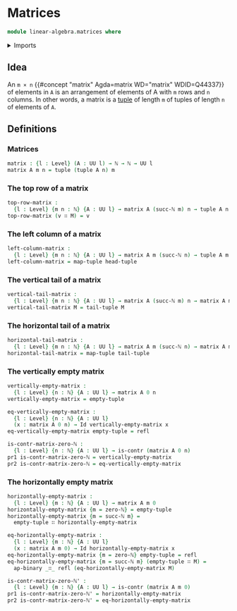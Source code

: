 # Matrices

```agda
module linear-algebra.matrices where
```

<details><summary>Imports</summary>

```agda
open import elementary-number-theory.natural-numbers

open import foundation.action-on-identifications-binary-functions
open import foundation.contractible-types
open import foundation.dependent-pair-types
open import foundation.identity-types
open import foundation.universe-levels

open import linear-algebra.functoriality-tuples
open import linear-algebra.tuples
```

</details>

## Idea

An `m × n`
{{#concept "matrix" Agda=matrix WD="matrix" WDID=Q44337}} of elements in `A` is
an arrangement of elements of A with `m` rows and `n` columns. In other words,
a matrix is a [tuple](linear-algebra.tuples.md) of length `m` of tuples of
length `n` of elements of `A`.

## Definitions

### Matrices

```agda
matrix : {l : Level} (A : UU l) → ℕ → ℕ → UU l
matrix A m n = tuple (tuple A n) m
```

### The top row of a matrix

```agda
top-row-matrix :
  {l : Level} {m n : ℕ} {A : UU l} → matrix A (succ-ℕ m) n → tuple A n
top-row-matrix (v ∷ M) = v
```

### The left column of a matrix

```agda
left-column-matrix :
  {l : Level} {m n : ℕ} {A : UU l} → matrix A m (succ-ℕ n) → tuple A m
left-column-matrix = map-tuple head-tuple
```

### The vertical tail of a matrix

```agda
vertical-tail-matrix :
  {l : Level} {m n : ℕ} {A : UU l} → matrix A (succ-ℕ m) n → matrix A m n
vertical-tail-matrix M = tail-tuple M
```

### The horizontal tail of a matrix

```agda
horizontal-tail-matrix :
  {l : Level} {m n : ℕ} {A : UU l} → matrix A m (succ-ℕ n) → matrix A m n
horizontal-tail-matrix = map-tuple tail-tuple
```

### The vertically empty matrix

```agda
vertically-empty-matrix :
  {l : Level} {n : ℕ} {A : UU l} → matrix A 0 n
vertically-empty-matrix = empty-tuple

eq-vertically-empty-matrix :
  {l : Level} {n : ℕ} {A : UU l}
  (x : matrix A 0 n) → Id vertically-empty-matrix x
eq-vertically-empty-matrix empty-tuple = refl

is-contr-matrix-zero-ℕ :
  {l : Level} {n : ℕ} {A : UU l} → is-contr (matrix A 0 n)
pr1 is-contr-matrix-zero-ℕ = vertically-empty-matrix
pr2 is-contr-matrix-zero-ℕ = eq-vertically-empty-matrix
```

### The horizontally empty matrix

```agda
horizontally-empty-matrix :
  {l : Level} {m : ℕ} {A : UU l} → matrix A m 0
horizontally-empty-matrix {m = zero-ℕ} = empty-tuple
horizontally-empty-matrix {m = succ-ℕ m} =
  empty-tuple ∷ horizontally-empty-matrix

eq-horizontally-empty-matrix :
  {l : Level} {m : ℕ} {A : UU l}
  (x : matrix A m 0) → Id horizontally-empty-matrix x
eq-horizontally-empty-matrix {m = zero-ℕ} empty-tuple = refl
eq-horizontally-empty-matrix {m = succ-ℕ m} (empty-tuple ∷ M) =
  ap-binary _∷_ refl (eq-horizontally-empty-matrix M)

is-contr-matrix-zero-ℕ' :
  {l : Level} {m : ℕ} {A : UU l} → is-contr (matrix A m 0)
pr1 is-contr-matrix-zero-ℕ' = horizontally-empty-matrix
pr2 is-contr-matrix-zero-ℕ' = eq-horizontally-empty-matrix
```
